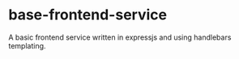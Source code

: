 # base-frontend-service
A basic frontend service written in expressjs and using handlebars templating.
